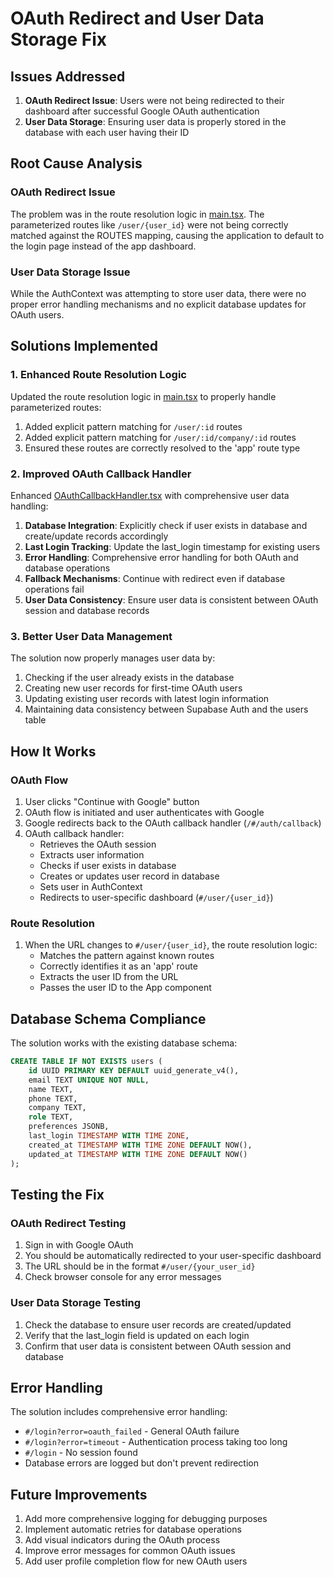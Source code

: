 # OAuth Redirect and User Data Storage Fix

## Issues Addressed

1. **OAuth Redirect Issue**: Users were not being redirected to their dashboard after successful Google OAuth authentication
2. **User Data Storage**: Ensuring user data is properly stored in the database with each user having their ID

## Root Cause Analysis

### OAuth Redirect Issue

The problem was in the route resolution logic in [main.tsx](file:///c%3A/Users/welcome/Desktop/StartupValueSimulator/startup-simulator-next/src/main.tsx). The parameterized routes like `/user/{user_id}` were not being correctly matched against the ROUTES mapping, causing the application to default to the login page instead of the app dashboard.

### User Data Storage Issue

While the AuthContext was attempting to store user data, there were no proper error handling mechanisms and no explicit database updates for OAuth users.

## Solutions Implemented

### 1. Enhanced Route Resolution Logic

Updated the route resolution logic in [main.tsx](file:///c%3A/Users/welcome/Desktop/StartupValueSimulator/startup-simulator-next/src/main.tsx) to properly handle parameterized routes:

1. Added explicit pattern matching for `/user/:id` routes
2. Added explicit pattern matching for `/user/:id/company/:id` routes
3. Ensured these routes are correctly resolved to the 'app' route type

### 2. Improved OAuth Callback Handler

Enhanced [OAuthCallbackHandler.tsx](file:///c%3A/Users/welcome/Desktop/StartupValueSimulator/startup-simulator-next/src/components/OAuthCallbackHandler.tsx) with comprehensive user data handling:

1. **Database Integration**: Explicitly check if user exists in database and create/update records accordingly
2. **Last Login Tracking**: Update the last_login timestamp for existing users
3. **Error Handling**: Comprehensive error handling for both OAuth and database operations
4. **Fallback Mechanisms**: Continue with redirect even if database operations fail
5. **User Data Consistency**: Ensure user data is consistent between OAuth session and database records

### 3. Better User Data Management

The solution now properly manages user data by:

1. Checking if the user already exists in the database
2. Creating new user records for first-time OAuth users
3. Updating existing user records with latest login information
4. Maintaining data consistency between Supabase Auth and the users table

## How It Works

### OAuth Flow

1. User clicks "Continue with Google" button
2. OAuth flow is initiated and user authenticates with Google
3. Google redirects back to the OAuth callback handler (`/#/auth/callback`)
4. OAuth callback handler:
   - Retrieves the OAuth session
   - Extracts user information
   - Checks if user exists in database
   - Creates or updates user record in database
   - Sets user in AuthContext
   - Redirects to user-specific dashboard (`#/user/{user_id}`)

### Route Resolution

1. When the URL changes to `#/user/{user_id}`, the route resolution logic:
   - Matches the pattern against known routes
   - Correctly identifies it as an 'app' route
   - Extracts the user ID from the URL
   - Passes the user ID to the App component

## Database Schema Compliance

The solution works with the existing database schema:

```sql
CREATE TABLE IF NOT EXISTS users (
    id UUID PRIMARY KEY DEFAULT uuid_generate_v4(),
    email TEXT UNIQUE NOT NULL,
    name TEXT,
    phone TEXT,
    company TEXT,
    role TEXT,
    preferences JSONB,
    last_login TIMESTAMP WITH TIME ZONE,
    created_at TIMESTAMP WITH TIME ZONE DEFAULT NOW(),
    updated_at TIMESTAMP WITH TIME ZONE DEFAULT NOW()
);
```

## Testing the Fix

### OAuth Redirect Testing

1. Sign in with Google OAuth
2. You should be automatically redirected to your user-specific dashboard
3. The URL should be in the format `#/user/{your_user_id}`
4. Check browser console for any error messages

### User Data Storage Testing

1. Check the database to ensure user records are created/updated
2. Verify that the last_login field is updated on each login
3. Confirm that user data is consistent between OAuth session and database

## Error Handling

The solution includes comprehensive error handling:

- `#/login?error=oauth_failed` - General OAuth failure
- `#/login?error=timeout` - Authentication process taking too long
- `#/login` - No session found
- Database errors are logged but don't prevent redirection

## Future Improvements

1. Add more comprehensive logging for debugging purposes
2. Implement automatic retries for database operations
3. Add visual indicators during the OAuth process
4. Improve error messages for common OAuth issues
5. Add user profile completion flow for new OAuth users
